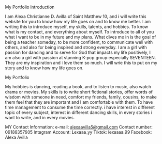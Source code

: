 My Portfolio 
Introduction 

I am Alexa Christianne D. Avilla of Saint Matthew 10, and i will write this website for you to know how my life goes on and to know me better. I am writing this to introduce myself, my skills, talents, and hobbies. To know what is my contact, and everything about myself. To introduce to all of you what i want to be in my future and my plans. 
What dives me in is the goal of being a teacher someday, to be more confident, to communicate well with others, and also for being inspired and strong everyday. 
I am a girl with passion for dancing and to serve for God that impacts my life positively, I am also a girl with passion at stanning K-pop group especially SEVENTEEN. They are my inspiration and i love them so much. I will wrie this to put on my story and to know how my life goes on. 

My Portfolio 

My hobbies is dancing, reading a book, and to listen to music, also watch drama or movies. My skills is to write short fictional stories, offer words of wisdom with someone in need, comfort my friends, family, cousins, to make them feel that they are important and I am comfortable with them. To have time management to consume the time correctly. 
i have interest in different topic of every subject, interest in different dancing skills, in every stories i want to write, and in every movies. 

MY Contact Information: 
e-mail: alexaavilla5@gmail.com
Contact number: 09186357905 
Intagram Account: Lexaaa_yy
Tiktok: lexaaaa.99 
Facebook: Alexa Avilla 
